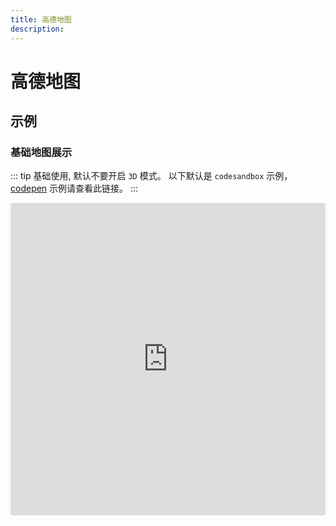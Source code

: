 ```yaml
---
title: 高德地图
description: 
---
```


# 高德地图

## 示例

### 基础地图展示

::: tip 
基础使用, 默认不要开启 `3D` 模式。
以下默认是 `codesandbox` 示例，[codepen](https://codepen.io/sakitam-fdd/full/QWxqRqE) 示例请查看此链接。
:::

<iframe src="https://codesandbox.io/embed/wind-layer-for-amap-np8dw5?autoresize=1&fontsize=14&hidenavigation=1&theme=dark&view=preview"
style="width:100%; height:500px; border:0; border-radius: 4px; overflow:hidden;"
title="wind-layer-for-amap"
allow="accelerometer; ambient-light-sensor; camera; encrypted-media; geolocation; gyroscope; hid; microphone; midi; payment; usb; vr; xr-spatial-tracking"
sandbox="allow-forms allow-modals allow-popups allow-presentation allow-same-origin allow-scripts"></iframe>

